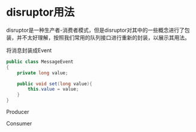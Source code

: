 # disruptor用法



disruptor是一种生产者-消费者模式，但是disruptor对其中的一些概念进行了包装，并不太好理解，按照我们常用的队列接口进行重新的封装，以展示其用法。



将消息封装成Event

```java
public class MessageEvent
{
    private long value;

    public void set(long value){
        this.value = value;
    }
}
```



Producer





Consumer



